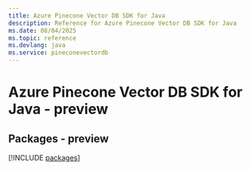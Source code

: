 ```yaml
---
title: Azure Pinecone Vector DB SDK for Java
description: Reference for Azure Pinecone Vector DB SDK for Java
ms.date: 08/04/2025
ms.topic: reference
ms.devlang: java
ms.service: pineconevectordb
---
```

# Azure Pinecone Vector DB SDK for Java - preview
## Packages - preview
[!INCLUDE [packages](pinecone-vector-db-index.md)]